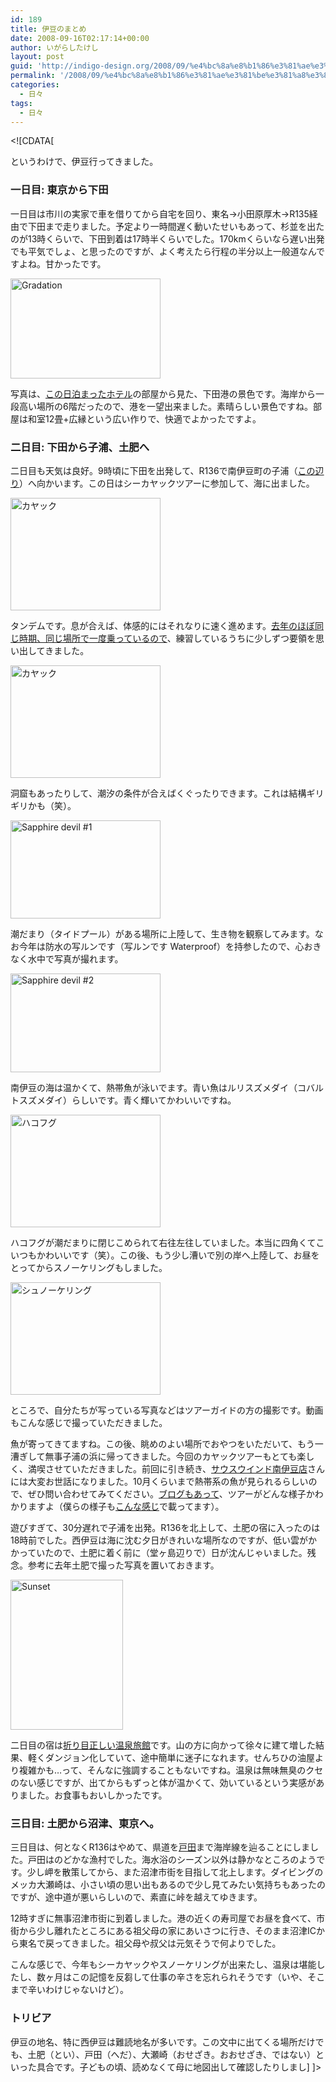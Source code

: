 ```yaml
---
id: 189
title: 伊豆のまとめ
date: 2008-09-16T02:17:14+00:00
author: いがらしたけし
layout: post
guid: 'http://indigo-design.org/2008/09/%e4%bc%8a%e8%b1%86%e3%81%ae%e3%81%be%e3%81%a8%e3%82%81/'
permalink: '/2008/09/%e4%bc%8a%e8%b1%86%e3%81%ae%e3%81%be%e3%81%a8%e3%82%81/'
categories:
  - 日々
tags:
  - 日々
---
```

&lt;![CDATA[<p>というわけで、伊豆行ってきました。</p><h3>一日目: 東京から下田</h3><p>一日目は市川の実家で車を借りてから自宅を回り、東名→小田原厚木→R135経由で下田まで走りました。予定より一時間遅く動いたせいもあって、杉並を出たのが13時くらいで、下田到着は17時半くらいでした。170kmくらいなら遅い出発でも平気でしょ、と思ったのですが、よく考えたら行程の半分以上一般道なんですよね。甘かったです。</p><p><a href="http://www.flickr.com/photos/takeshi81/2856612074/" title="Gradation by Takeshi*, on Flickr"><img src="http://farm4.static.flickr.com/3270/2856612074_00d0a45674_m.jpg" width="240" height="160" alt="Gradation" /></a></p><p>写真は、<a href="http://www.baykuro.co.jp/">この日泊まったホテル</a>の部屋から見た、下田港の景色です。海岸から一段高い場所の6階だったので、港を一望出来ました。素晴らしい景色ですね。部屋は和室12畳+広縁という広い作りで、快適でよかったですよ。</p><h3>二日目: 下田から子浦、土肥へ</h3><p>二日目も天気は良好。9時頃に下田を出発して、R136で南伊豆町の子浦（<a href="http://maps.google.co.jp/maps?f=q&amp;hl=ja&amp;geocode=&amp;q=%E5%8D%97%E4%BC%8A%E8%B1%86%E7%94%BA%E5%AD%90%E6%B5%A6&amp;ie=UTF8&amp;ll=34.720169,138.841095&amp;spn=1.031686,1.768799&amp;z=9&amp;msa=0&amp;msid=109904318593988052888.00000112e0bd5eb35babf">この辺り</a>）へ向かいます。この日はシーカヤックツアーに参加して、海に出ました。</p><p><a href="http://photozou.jp/photo/show/120767/12772535"><img src="http://art5.photozou.jp/pub/767/120767/photo/12772535.jpg" alt="カヤック" width="240" height="180" /></a></p><p>タンデムです。息が合えば、体感的にはそれなりに速く進めます。<a href="http://armadillo75.blog35.fc2.com/category1-5.html">去年のほぼ同じ時期、同じ場所で一度乗っているので</a>、練習しているうちに少しずつ要領を思い出してきました。</p><p><a href="http://photozou.jp/photo/show/120767/12772536"><img src="http://art9.photozou.jp/pub/767/120767/photo/12772536.jpg" alt="カヤック" width="240" height="180" /></a></p><p>洞窟もあったりして、潮汐の条件が合えばくぐったりできます。これは結構ギリギリかも（笑）。</p><p><a href="http://www.flickr.com/photos/takeshi81/2856612168/" title="Sapphire devil #1 by Takeshi*, on Flickr"><img src="http://farm4.static.flickr.com/3101/2856612168_90f9e20fa8_m.jpg" width="240" height="157" alt="Sapphire devil #1" /></a></p><p>潮だまり（タイドプール）がある場所に上陸して、生き物を観察してみます。なお今年は防水の写ルンです（写ルンです Waterproof）を持参したので、心おきなく水中で写真が撮れます。</p><p><a href="http://www.flickr.com/photos/takeshi81/2856612260/" title="Sapphire devil #2 by Takeshi*, on Flickr"><img src="http://farm4.static.flickr.com/3271/2856612260_cede2475a1_m.jpg" width="240" height="158" alt="Sapphire devil #2" /></a></p><p>南伊豆の海は温かくて、熱帯魚が泳いでます。青い魚はルリスズメダイ（コバルトスズメダイ）らしいです。青く輝いてかわいいですね。</p><p><a href="http://photozou.jp/photo/show/120767/12772538"><img src="http://art4.photozou.jp/pub/767/120767/photo/12772538.jpg" alt="ハコフグ" width="240" height="180" /></a></p><p>ハコフグが潮だまりに閉じこめられて右往左往していました。本当に四角くてこいつもかわいいです（笑）。この後、もう少し漕いで別の岸へ上陸して、お昼をとってからスノーケリングもしました。</p><p><a href="http://photozou.jp/photo/show/120767/12772532"><img src="http://art9.photozou.jp/pub/767/120767/photo/12772532.jpg" alt="シュノーケリング" width="240" height="180" /></a></p><p>ところで、自分たちが写っている写真などはツアーガイドの方の撮影です。動画もこんな感じで撮っていただきました。</p><p></p><p>魚が寄ってきてますね。この後、眺めのよい場所でおやつをいただいて、もう一漕ぎして無事子浦の浜に帰ってきました。今回のカヤックツアーもとても楽しく、満喫させていただきました。前回に引き続き、<a href="http://homepage1.nifty.com/southwind/">サウスウインド南伊豆店</a>さんには大変お世話になりました。10月くらいまで熱帯系の魚が見られるらしいので、ぜひ問い合わせてみてください。<a href="http://southwind777.cocolog-nifty.com/blog/">ブログもあって</a>、ツアーがどんな様子かわかりますよ（僕らの様子も<a href="http://southwind777.cocolog-nifty.com/blog/2008/09/post-be09.html">こんな感じ</a>で載ってます）。</p><p>遊びすぎて、30分遅れで子浦を出発。R136を北上して、土肥の宿に入ったのは18時前でした。西伊豆は海に沈む夕日がきれいな場所なのですが、低い雲がかかっていたので、土肥に着く前に（堂ヶ島辺りで）日が沈んじゃいました。残念。参考に去年土肥で撮った写真を置いておきます。</p><p><a href="http://www.flickr.com/photos/takeshi81/1427401884/" title="Sunset by Takeshi*, on Flickr"><img src="http://farm2.static.flickr.com/1113/1427401884_0ebae1ac37_m.jpg" width="180" height="240" alt="Sunset" /></a></p><p>二日目の宿は<a href="http://www.toi-arai.co.jp/">折り目正しい温泉旅館</a>です。山の方に向かって徐々に建て増した結果、軽くダンジョン化していて、途中簡単に迷子になれます。せんちひの油屋より複雑かも…って、そんなに強調することもないですね。温泉は無味無臭のクセのない感じですが、出てからもずっと体が温かくて、効いているという実感がありました。お食事もおいしかったです。</p><h3>三日目: 土肥から沼津、東京へ。</h3><p>三日目は、何となくR136はやめて、県道を<a href="http://maps.google.co.jp/maps?q=%E6%B2%BC%E6%B4%A5%E5%B8%82%E6%88%B8%E7%94%B0&amp;ie=UTF8&amp;ll=34.981909,138.777924&amp;spn=0.128552,0.2211&amp;z=12&amp;iwloc=addr">戸田</a>まで海岸線を辿ることにしました。戸田はのどかな漁村でした。海水浴のシーズン以外は静かなところのようです。少し岬を散策してから、また沼津市街を目指して北上します。ダイビングのメッカ大瀬崎は、小さい頃の思い出もあるので少し見てみたい気持ちもあったのですが、途中道が悪いらしいので、素直に峠を越えてゆきます。</p><p>12時すぎに無事沼津市街に到着しました。港の近くの寿司屋でお昼を食べて、市街から少し離れたところにある祖父母の家にあいさつに行き、そのまま沼津ICから東名で戻ってきました。祖父母や叔父は元気そうで何よりでした。</p><p>こんな感じで、今年もシーカヤックやスノーケリングが出来たし、温泉は堪能したし、数ヶ月はこの記憶を反芻して仕事の辛さを忘れられそうです（いや、そこまで辛いわけじゃないけど）。</p><h3>トリビア</h3><p>伊豆の地名、特に西伊豆は難読地名が多いです。この文中に出てくる場所だけでも、土肥（とい）、戸田（へだ）、大瀬崎（おせざき。おおせざき、ではない）といった具合です。子どもの頃、読めなくて母に地図出して確認したりしまし]
]&gt;